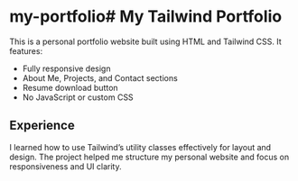 # my-portfolio# My Tailwind Portfolio

This is a personal portfolio website built using HTML and Tailwind CSS. It features:

- Fully responsive design
- About Me, Projects, and Contact sections
- Resume download button
- No JavaScript or custom CSS

## Experience

I learned how to use Tailwind’s utility classes effectively for layout and design. The project helped me structure my personal website and focus on responsiveness and UI clarity.
